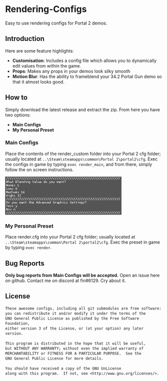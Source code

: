 # Rendering-Configs

Easy to use rendering configs for Portal 2 demos.

## Introduction

Here are some feature highlights:

-   **Customisation**: Includes a config file which allows you to dynamically edit values from within the game.
-   **Props**: Makes any props in your demos look silky smooth
-   **Motion Blur**: Has the ability to frameblend your 34.2 Portal Gun demo so that it almost looks good.

## How to

Simply download the latest release and extract the zip.
From here you have two options:

-   **Main Configs**
-   **My Personal Preset**

### Main Configs

Place the contents of the render_custom folder into your Portal 2 cfg folder; usually located at `..\Steam\steamapps\common\Portal 2\portal2\cfg`.
Exec the configs in game by typing `exec render_main`, and from there, simply follow the on screen instructions.

![](blobs/console.png)

### My Personal Preset

Place render.cfg into your Portal 2 cfg folder; usually located at `..\Steam\steamapps\common\Portal 2\portal2\cfg`.
Exec the preset in game by typing `exec render`.

## Bug Reports

**Only bug reports from Main Configs will be accepted.**
Open an issue here on github.
Contact me on discord at fin#6129.
Cry about it.

## License

    These awesome configs, including all git submodules are free software:
    you can redistribute it and/or modify it under the terms of the
    GNU General Public License as published by the Free Software Foundation,
    either version 3 of the License, or (at your option) any later version.

    This program is distributed in the hope that it will be useful,
    but WITHOUT ANY WARRANTY; without even the implied warranty of
    MERCHANTABILITY or FITNESS FOR A PARTICULAR PURPOSE.  See the
    GNU General Public License for more details.

    You should have received a copy of the GNU UnLicense
    along with this program.  If not, see <http://www.gnu.org/licenses/>.
